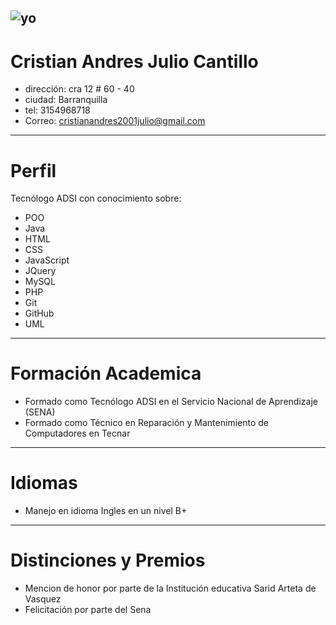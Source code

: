 ![yo](img/cristianjulio.jfif)
---
# Cristian Andres Julio Cantillo
* dirección: cra 12 # 60 - 40
* ciudad: Barranquilla
* tel: 3154968718
* Correo: cristianandres2001julio@gmail.com 
---

# Perfil
Tecnólogo ADSI con conocimiento sobre:

* POO
*  Java 
* HTML
* CSS
* JavaScript
* JQuery
* MySQL
* PHP
* Git
* GitHub
* UML

---

# Formación Academica
* Formado como Tecnólogo ADSI en el Servicio Nacional de Aprendizaje (SENA)
* Formado como Técnico en Reparación y Mantenimiento de Computadores en Tecnar

---

# Idiomas
* Manejo en idioma Ingles en un nivel B+

---

# Distinciones y Premios
* Mencion de honor por parte de la Institución educativa Sarid Arteta de Vasquez
* Felicitación por parte del Sena
